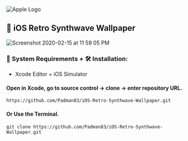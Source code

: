 ![Apple Logo](https://user-images.githubusercontent.com/45048950/73131198-bca1e580-4041-11ea-8f8d-ebfd844f0e64.png) 

## 📱 iOS Retro Synthwave Wallpaper

![Screenshot 2020-02-15 at 11 59 05 PM](https://user-images.githubusercontent.com/45048950/74591028-30d31600-504f-11ea-8a5e-bc6eb926c123.png)

### 🧰 System Requirements + 🛠️ Installation:

* Xcode Editor + iOS Simulator

#### Open in Xcode, go to source control -> clone -> enter repository URL.

```
https://github.com/Padman83/iOS-Retro-Synthwave-Wallpaper.git
```

#### Or Use the Terminal.

```
git clone https://github.com/Padman83/iOS-Retro-Synthwave-Wallpaper.git
```
